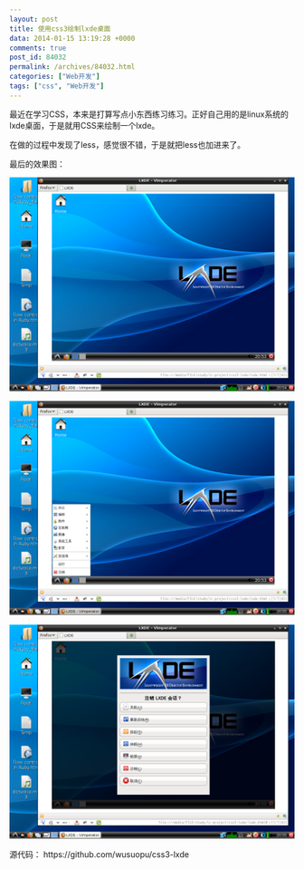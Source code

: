 ```yaml
---
layout: post
title: 使用css3绘制lxde桌面
data: 2014-01-15 13:19:28 +0000
comments: true
post_id: 84032
permalink: /archives/84032.html
categories: ["Web开发"]
tags: ["css", "Web开发"]
---
```


<p>最近在学习CSS，本来是打算写点小东西练习练习。正好自己用的是linux系统的lxde桌面，于是就用CSS来绘制一个lxde。</p>
<p>在做的过程中发现了less，感觉很不错，于是就把less也加进来了。</p>
<p>最后的效果图：</p>
<p><img src="https://github.com/wusuopu/css3-lxde/blob/master/snapshoot/lxde0.png?raw=true" /></p>
<p><img src="https://github.com/wusuopu/css3-lxde/blob/master/snapshoot/lxde1.png?raw=true" /></p>
<p><img src="https://github.com/wusuopu/css3-lxde/blob/master/snapshoot/lxde2.png?raw=true" /></p>
<p>源代码： https://github.com/wusuopu/css3-lxde</p>

